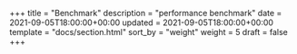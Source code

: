 +++
title = "Benchmark"
description = "performance benchmark"
date = 2021-09-05T18:00:00+00:00
updated = 2021-09-05T18:00:00+00:00
template = "docs/section.html"
sort_by = "weight"
weight = 5
draft = false
+++
